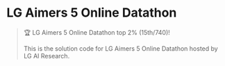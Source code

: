 # LG Aimers 5 Online Datathon
> 🏆 LG Aimers 5 Online Datathon top 2% (15th/740)!
> 
> This is the solution code for LG Aimers 5 Online Datathon hosted by LG AI Research.
